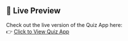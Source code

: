 ## 🚀 Live Preview

Check out the live version of the Quiz App here:  
👉 [Click to View Quiz App](https://themededits.github.io/Side-Bar/)
